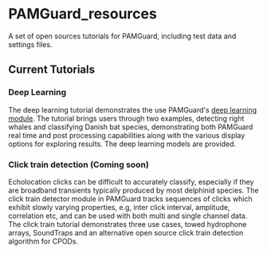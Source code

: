 # PAMGuard_resources
A set of open sources tutorials for PAMGuard, including test data and settings files. 

## Current Tutorials
### Deep Learning
The deep learning tutorial demonstrates the use PAMGuard's [deep learning module](https://github.com/macster110/PAMGuard_DeepLearningSegmenter). The tutorial brings users through two examples, detecting right whales and classifying Danish bat species, demonstrating both PAMGuard real time and post processing capabilities along with the various display options for exploring results. The deep learning models are provided.

### Click train detection (Coming soon)
Echolocation clicks can be difficult to accurately classify, especially if they are broadband transients typically produced by most delphinid species. The click train detector module in PAMGuard tracks sequences of clicks which exhibit slowly varying properties, e.g, inter click interval, amplitude, correlation etc, and can be used with both multi and single channel data. The click train tutorial demonstrates three use cases, towed hydrophone arrays, SoundTraps and an alternative open source click train detection algorithm for CPODs.  
